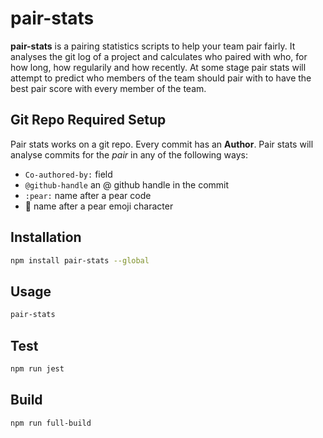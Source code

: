 # pair-stats

**pair-stats** is a pairing statistics scripts to help your team pair fairly.
It analyses the git log of a project and calculates who paired with who, for
how long, how regularily and how recently. At some stage pair stats will
attempt to predict who members of the team should pair with to have the best
pair score with every member of the team.

## Git Repo Required Setup

Pair stats works on a git repo. Every commit has an **Author**. Pair stats will
analyse commits for the _pair_ in any of the following ways:

- `Co-authored-by:` field
- `@github-handle` an @ github handle in the commit
- `:pear:` name after a pear code
- 🍐 name after a pear emoji character

## Installation

```sh
npm install pair-stats --global
```

## Usage

```sh
pair-stats
```

## Test

```sh
npm run jest
```

## Build

```sh
npm run full-build
```
